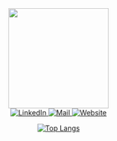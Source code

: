
<div id="header" align="center">
  
  <img src="https://media0.giphy.com/media/i4MAH84pqe2m2aVojc/giphy.gif?cid=ecf05e47jtowmi39c3wxu9vucjzq3cmerwhni0yoo1kddoia&rid=giphy.gif&ct=g" width="200" />
  
   <div id="badges">
    <a href="https://linkedin.com/in/rahul-gill-466a1620a/">
      <img src="https://img.shields.io/badge/LinkedIn-blue?style=for-the-badge&logo=linkedin&logoColor=white" alt="LinkedIn"/>
    </a>
    <a href="mailto:rgill1@protonmail.com">
      <img src="https://img.shields.io/badge/Email-white?style=for-the-badge&logo=protonmail&logoColor=white%22" alt="Mail"/>
    </a>
      <a href="rahul-gill.github.io/">
      <img src="https://img.shields.io/badge/Website-blue?style=for-the-badge&logo=react&logoColor=white%22" alt="Website"/>
    </a>
  </div>
  
  
  <img src="https://komarev.com/ghpvc/?username=rahul-gill&style=flat-square&color=blue" alt=""/>
  
  [![Top Langs](https://github-readme-stats.vercel.app/api/top-langs/?username=rahul-gill&layout=compact&theme=vision-friendly-dark)](https://github.com/anuraghazra/github-readme-stats)
  
</div>
